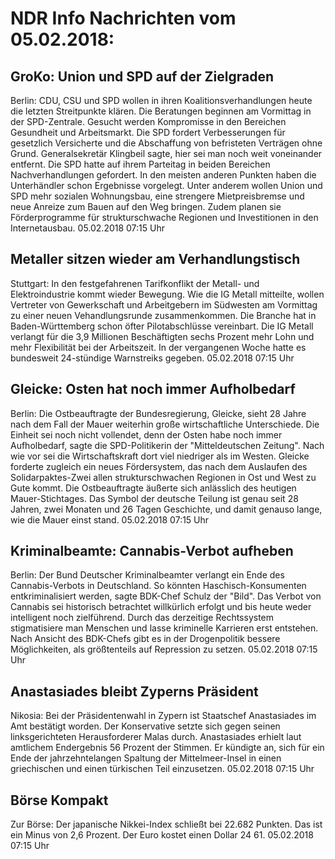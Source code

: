 # NDR Info Nachrichten vom 05.02.2018:


## GroKo: Union und SPD auf der Zielgraden
Berlin: CDU, CSU und SPD wollen in ihren Koalitionsverhandlungen heute die letzten Streitpunkte klären. Die Beratungen beginnen am Vormittag in der SPD-Zentrale. Gesucht werden Kompromisse in den Bereichen Gesundheit und Arbeitsmarkt. Die SPD fordert Verbesserungen für gesetzlich Versicherte und die Abschaffung von befristeten Verträgen ohne Grund. Generalsekretär Klingbeil sagte, hier sei man noch weit voneinander entfernt. Die SPD hatte auf ihrem Parteitag in beiden Bereichen Nachverhandlungen gefordert. In den meisten anderen Punkten haben die Unterhändler schon Ergebnisse vorgelegt. Unter anderem wollen Union und SPD mehr sozialen Wohnungsbau, eine strengere Mietpreisbremse und neue Anreize zum Bauen auf den Weg bringen. Zudem planen sie Förderprogramme für strukturschwache Regionen und Investitionen in den Internetausbau. 05.02.2018 07:15 Uhr 

## Metaller sitzen wieder am Verhandlungstisch
Stuttgart: In den festgefahrenen Tarifkonflikt der Metall- und Elektroindustrie kommt wieder Bewegung. Wie die IG Metall mitteilte, wollen Vertreter von Gewerkschaft und Arbeitgebern im Südwesten am Vormittag zu einer neuen Vehandlungsrunde zusammenkommen. Die Branche hat in Baden-Württemberg schon öfter Pilotabschlüsse vereinbart. Die IG Metall verlangt für die 3,9 Millionen Beschäftigten sechs Prozent mehr Lohn und mehr Flexibilität bei der Arbeitszeit. In der vergangenen Woche hatte es bundesweit 24-stündige Warnstreiks gegeben. 05.02.2018 07:15 Uhr 

## Gleicke: Osten hat noch immer Aufholbedarf
Berlin: Die Ostbeauftragte der Bundesregierung, Gleicke, sieht 28 Jahre nach dem Fall der Mauer weiterhin große wirtschaftliche Unterschiede. Die Einheit sei noch nicht vollendet, denn der Osten habe noch immer Aufholbedarf, sagte die SPD-Politikerin der "Mitteldeutschen Zeitung". Nach wie vor sei die Wirtschaftskraft dort viel niedriger als im Westen. Gleicke forderte zugleich ein neues Fördersystem, das nach dem Auslaufen des Solidarpaktes-Zwei allen strukturschwachen Regionen in Ost und West zu Gute kommt. Die Ostbeauftragte äußerte sich anlässlich des heutigen Mauer-Stichtages. Das Symbol der deutsche Teilung ist genau seit 28 Jahren, zwei Monaten und 26 Tagen Geschichte, und damit genauso lange, wie die Mauer einst stand. 05.02.2018 07:15 Uhr 

## Kriminalbeamte: Cannabis-Verbot aufheben
Berlin: Der Bund Deutscher Kriminalbeamter verlangt ein Ende des Cannabis-Verbots in Deutschland. So könnten Haschisch-Konsumenten entkriminalisiert werden, sagte BDK-Chef Schulz der "Bild". Das Verbot von Cannabis sei historisch betrachtet willkürlich erfolgt und bis heute weder intelligent noch zielführend. Durch das derzeitige Rechtssystem stigmatisiere man Menschen und lasse kriminelle Karrieren erst entstehen. Nach Ansicht des BDK-Chefs gibt es in der Drogenpolitik bessere Möglichkeiten, als größtenteils auf Repression zu setzen. 05.02.2018 07:15 Uhr 

## Anastasiades bleibt Zyperns Präsident
Nikosia: Bei der Präsidentenwahl in Zypern ist Staatschef Anastasiades im Amt bestätigt worden. Der Konservative setzte sich gegen seinen linksgerichteten Herausforderer Malas durch. Anastasiades erhielt laut amtlichem Endergebnis 56 Prozent der Stimmen. Er kündigte an, sich für ein Ende der jahrzehntelangen Spaltung der Mittelmeer-Insel in einen griechischen und einen türkischen Teil einzusetzen. 05.02.2018 07:15 Uhr 

## Börse Kompakt
Zur Börse: Der japanische Nikkei-Index schließt bei 22.682 Punkten. Das ist ein Minus von 2,6 Prozent. Der Euro kostet einen Dollar 24 61. 05.02.2018 07:15 Uhr 
